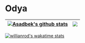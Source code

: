 # Odya

| <a href="https://github.com/AsadbekRahimov/AsadbekRahimov"><img align="center" src="https://github-readme-stats.vercel.app/api?username=odilAsadbekRahimovxon&show_icons=true&include_all_commits=true&theme=dark&hide_border=true" alt="Asadbek's github stats" /></a> | <a href="https://github.com/AsadbekRahimov/AsadbekRahimov"><img align="center" src="https://github-readme-stats.vercel.app/api/top-langs/?username=odilxon&layout=compact&theme=dark&hide_border=true" /></a> |
| ------------- | ------------- |

[![willianrod's wakatime stats](https://github-readme-stats.vercel.app/api/wakatime?username=odilxon&theme=dark)](https://wakatime.com/@odilxon)
